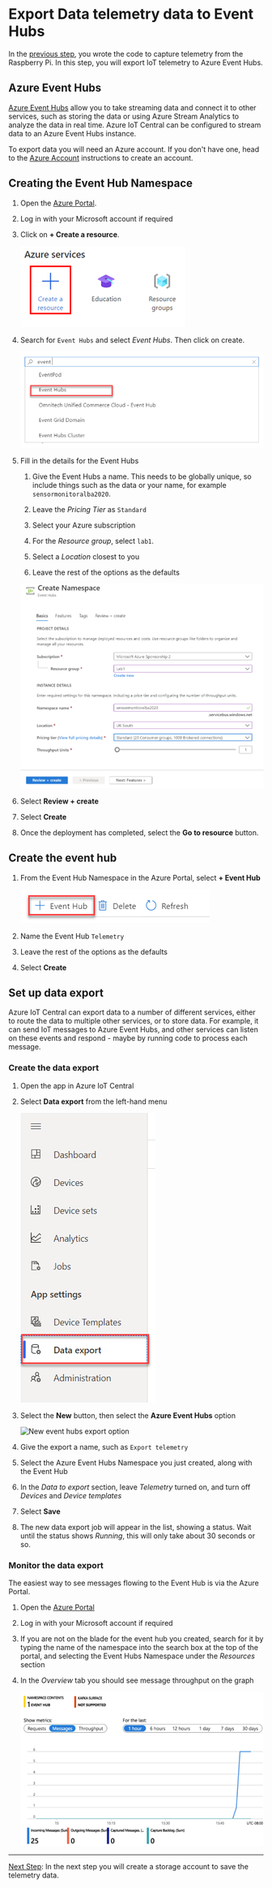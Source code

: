 # Export Data telemetry data to Event Hubs

In the [previous step](./Send_data_to_IoTCentral.md), you wrote the code to capture telemetry from the Raspberry Pi. In this step, you will export IoT telemetry to Azure Event Hubs.

## Azure Event Hubs

[Azure Event Hubs](https://azure.microsoft.com/services/event-hubs/#features?WT.mc_id=agrohack-github-jabenn) allow you to take streaming data and connect it to other services, such as storing the data or using Azure Stream Analytics to analyze the data in real time. Azure IoT Central can be configured to stream data to an Azure Event Hubs instance.

To export data you will need an Azure account. If you don't have one, head to the [Azure Account](https://github.com/jimbobbennett/AgroHack#azure-account) instructions to create an account.

## Creating the Event Hub Namespace

1. Open the [Azure Portal](https://portal.azure.com/).

1. Log in with your Microsoft account if required

1. Click on **+ Create a resource**.

   ![The create a resource button](./media/create_resource.png)

1. Search for `Event Hubs` and select *Event Hubs*. Then click on create.

   ![Searching for event hubs](./media/search_event_hub.png)

1. Fill in the details for the Event Hubs

   1. Give the Event Hubs a name. This needs to be globally unique, so include things such as the data or your name, for example `sensormonitoralba2020`.

   1. Leave the *Pricing Tier* as `Standard`

   1. Select your Azure subscription

   1. For the *Resource group*, select `lab1`.

   1. Select a *Location* closest to you

   1. Leave the rest of the options as the defaults

   ![The event hubs namespace settings](./media/create_namespace.png)

1. Select **Review + create**

1. Select **Create**

1. Once the deployment has completed, select the **Go to resource** button.

## Create the event hub

1. From the Event Hub Namespace in the Azure Portal, select **+ Event Hub**

   ![New event hub button](./media/add_event_hub.png)

1. Name the Event Hub `Telemetry`

1. Leave the rest of the options as the defaults

1. Select **Create**

## Set up data export

Azure IoT Central can export data to a number of different services, either to route the data to multiple other services, or to store data. For example, it can send IoT messages to Azure Event Hubs, and other services can listen on these events and respond - maybe by running code to process each message.

### Create the data export

1. Open the app in Azure IoT Central

1. Select **Data export** from the left-hand menu

   ![The data export menu](./media/data_export.png)

1. Select the **New** button, then select the **Azure Event Hubs** option

   ![New event hubs export option](./new_data_export.png)

1. Give the export a name, such as `Export telemetry`

1. Select the Azure Event Hubs Namespace you just created, along with the Event Hub

1. In the *Data to export* section, leave *Telemetry* turned on, and turn off *Devices* and *Device templates*

1. Select **Save**

1. The new data export job will appear in the list, showing a status. Wait until the status shows *Running*, this will only take about 30 seconds or so.

### Monitor the data export

The easiest way to see messages flowing to the Event Hub is via the Azure Portal.

1. Open the [Azure Portal](https://portal.azure.com/?WT.mc_id=agrohack-github-jabenn)

1. Log in with your Microsoft account if required

1. If you are not on the blade for the event hub you created, search for it by typing the name of the namespace into the search box at the top of the portal, and selecting the Event Hubs Namespace under the *Resources* section

1. In the *Overview* tab you should see message throughput on the graph

   ![Messages coming into the event hub](./media/incomming_messages.png)

----------------

[Next Step](./Create_storage_account): In the next step you will create a storage account to save the telemetry data.
